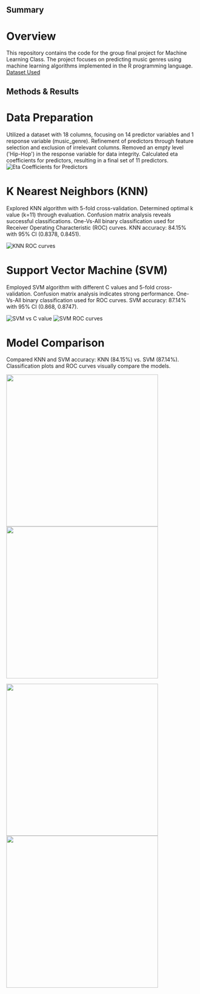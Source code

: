 ## Summary
# Overview
This repository contains the code for the group final project for Machine Learning Class. The project focuses on predicting music genres using machine learning algorithms implemented in the R programming language.
[Dataset Used](https://www.kaggle.com/datasets/vicsuperman/prediction-of-music-genre/)

## Methods & Results
# Data Preparation
Utilized a dataset with 18 columns, focusing on 14 predictor variables and 1 response variable (music_genre).
Refinement of predictors through feature selection and exclusion of irrelevant columns.
Removed an empty level ('Hip-Hop') in the response variable for data integrity.
Calculated eta coefficients for predictors, resulting in a final set of 11 predictors.
![Eta Coefficients for Predictors](ETA.jpg)

# K Nearest Neighbors (KNN)
Explored KNN algorithm with 5-fold cross-validation.
Determined optimal k value (k=11) through evaluation.
Confusion matrix analysis reveals successful classifications.
One-Vs-All binary classification used for Receiver Operating Characteristic (ROC) curves.
KNN accuracy: 84.15% with 95% CI (0.8378, 0.8451).

![KNN ROC curves](KNN_ROC.jpg)

# Support Vector Machine (SVM)
Employed SVM algorithm with different C values and 5-fold cross-validation.
Confusion matrix analysis indicates strong performance.
One-Vs-All binary classification used for ROC curves.
SVM accuracy: 87.14% with 95% CI (0.868, 0.8747).

![SVM vs C value](SVM.jpg) 
![SVM ROC curves](SVM_ROC.jpg)

# Model Comparison
Compared KNN and SVM accuracy: KNN (84.15%) vs. SVM (87.14%).
Classification plots and ROC curves visually compare the models.

<p float="left">
  <img src="Classification1_KNN.jpg" width="400" />
  <img src="Classification1_SVM.jpg" width="400" />
</p>
<p float="left">
  <img src="Classification2_KNN.jpg" width="400" />
  <img src="Classification2_SVM.jpg" width="400" />
</p>



